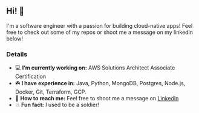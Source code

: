 ## Hi! 👋 

I'm a software engineer with a passion for building cloud-native apps! Feel free to check out some of my repos or shoot me a message on my linkedin below!

### Details
- 💻 **I’m currently working on:** AWS Solutions Architect Associate Certification
- ☘️ **I have experience in:** Java, Python, MongoDB, Postgres, Node.js, Docker, Git, Terraform, GCP.
- 💬 **How to reach me:** Feel free to shoot me a message on [LinkedIn](https://www.linkedin.com/in/marlonmoreira/)
- 💥 **Fun fact:** I used to be a soldier!
